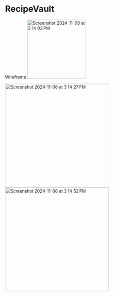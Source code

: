 # RecipeVault

Wireframe
<img width="194" alt="Screenshot 2024-11-08 at 3 14 03 PM" src="https://github.com/user-attachments/assets/1635dd1c-ecde-4109-887f-4a501c569231">

<img width="343" alt="Screenshot 2024-11-08 at 3 14 27 PM" src="https://github.com/user-attachments/assets/c8df7212-5a01-443b-a6ec-fc04f08c166f">

<img width="341" alt="Screenshot 2024-11-08 at 3 14 52 PM" src="https://github.com/user-attachments/assets/22cc954e-79b6-41b8-beb5-ce727657185d">


